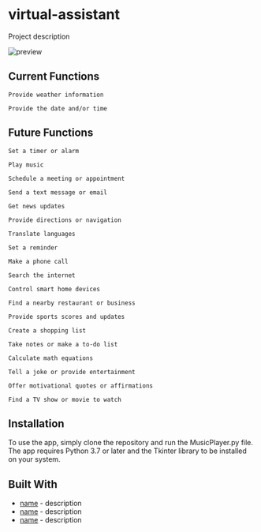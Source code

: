 # virtual-assistant

Project description

![preview](https://user-images.githubusercontent.com/59984623/236704072-afe03be0-4abe-495e-9b3f-8730ee07c711.gif)

## Current Functions

	Provide weather information
	
	Provide the date and/or time 
	
## Future Functions
    
    Set a timer or alarm
    
    Play music
    
    Schedule a meeting or appointment
    
    Send a text message or email
    
    Get news updates
    
    Provide directions or navigation
    
    Translate languages
    
    Set a reminder
    
    Make a phone call
    
    Search the internet
    
    Control smart home devices
    
    Find a nearby restaurant or business
    
    Provide sports scores and updates
    
    Create a shopping list
    
    Take notes or make a to-do list
    
    Calculate math equations
    
    Tell a joke or provide entertainment
    
    Offer motivational quotes or affirmations
    
    Find a TV show or movie to watch
    
## Installation

To use the app, simply clone the repository and run the MusicPlayer.py file. The app requires Python 3.7 or later and the Tkinter library to be installed on your system.

## Built With

* [name](url) - description
* [name](url) - description
* [name](url) - description




